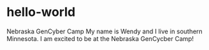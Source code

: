 # hello-world
Nebraska GenCyber Camp
My name is Wendy and I live in southern Minnesota. I am excited to be at the Nebraska GenCycber Camp!
